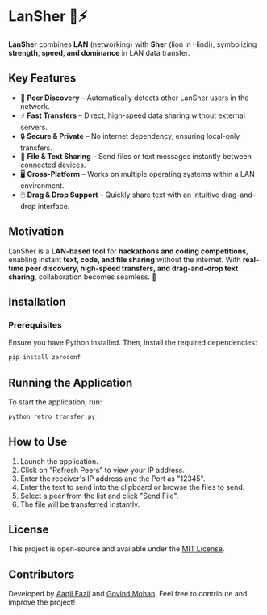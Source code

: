 # LanSher 🦁⚡ 

**LanSher** combines **LAN** (networking) with **Sher** (lion in Hindi), symbolizing **strength, speed, and dominance** in LAN data transfer.

## Key Features
- 📡 **Peer Discovery** – Automatically detects other LanSher users in the network.
- ⚡ **Fast Transfers** – Direct, high-speed data sharing without external servers.
- 🔒 **Secure & Private** – No internet dependency, ensuring local-only transfers.
- 📂 **File & Text Sharing** – Send files or text messages instantly between connected devices.
- 🖥️ **Cross-Platform** – Works on multiple operating systems within a LAN environment.
- 🖱️ **Drag & Drop Support** – Quickly share text with an intuitive drag-and-drop interface.

## Motivation
LanSher is a **LAN-based tool** for **hackathons and coding competitions**, enabling instant **text, code, and file sharing** without the internet. With **real-time peer discovery, high-speed transfers, and drag-and-drop text sharing**, collaboration becomes seamless. 🚀

## Installation
### Prerequisites
Ensure you have Python installed. Then, install the required dependencies:
```bash
pip install zeroconf
```

## Running the Application
To start the application, run:
```bash
python retro_transfer.py
```

## How to Use
1. Launch the application.
2. Click on "Refresh Peers" to view your IP address.
3. Enter the receiver's IP address and the Port as "12345".
4. Enter the text to send into the clipboard or browse the files to send.
5. Select a peer from the list and click "Send File".
6. The file will be transferred instantly.

## License
This project is open-source and available under the [MIT License]().

## Contributors
Developed by [Aaqil Fazil](https://github.com/kidobop) and [Govind Mohan](https://github.com/g0vind04). Feel free to contribute and improve the project!

